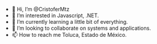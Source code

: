 - 👋 Hi, I’m @CristoferMtz
- 👀 I’m interested in Javascript, .NET.
- 🌱 I’m currently learning a little bit of everything.
- 💞️ I’m looking to collaborate on systems and applications.
- 📫 How to reach me Toluca, Estado de México.

<!---
CristoferMtz/CristoferMtz is a ✨ special ✨ repository because its `README.md` (this file) appears on your GitHub profile.
You can click the Preview link to take a look at your changes.
--->
